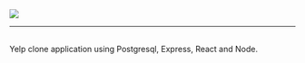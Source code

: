 <img src="https://github.com/Code-Synchronicity/yelp/blob/main/imgs/yelp-logo.png" align="center;">
<hr>
</br>
Yelp clone application using Postgresql, Express, React and Node.
